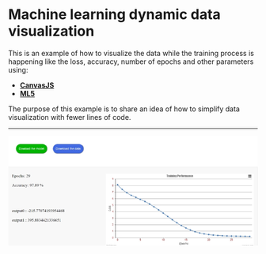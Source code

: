 # Machine learning dynamic data visualization
 This is an example of how to visualize the data while the training process is happening like the loss, accuracy, number of epochs and other parameters using:
* [**CanvasJS**](https://canvasjs.com/)
* [**ML5**](https://ml5js.org/)<br/>

The purpose of this example is to share an idea of how to simplify data visualization with fewer lines of code. 

 ----------------------------------------------------------------------------------------------------------
![Image example](https://github.com/LetsAI/Machine-learning-data-visualization/blob/master/Capture.PNG)
